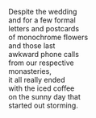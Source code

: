 Despite the wedding  
and for a few formal  
letters and postcards  
of monochrome flowers  
and those last  
awkward phone calls  
from our respective  
monasteries,  
it all really ended  
with the iced coffee  
on the sunny day that  
started out storming.  
